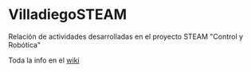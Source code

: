 # VilladiegoSTEAM
Relación de actividades desarrolladas en el proyecto STEAM "Control y Robótica"


Toda la info en el [wiki](https://github.com/angelmicelti/VilladiegoSTEAM/wiki/Inicio)
